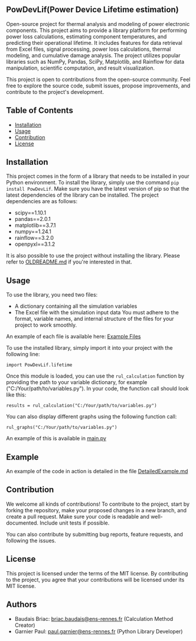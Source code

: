 ## PowDevLif(Power Device Lifetime estimation)

Open-source project for thermal analysis and modeling of power electronic components. This project aims to provide a library platform for performing power loss calculations, estimating component temperatures, and predicting their operational lifetime. It includes features for data retrieval from Excel files, signal processing, power loss calculations, thermal modeling, and cumulative damage analysis. The project utilizes popular libraries such as NumPy, Pandas, SciPy, Matplotlib, and Rainflow for data manipulation, scientific computation, and result visualization.

This project is open to contributions from the open-source community. Feel free to explore the source code, submit issues, propose improvements, and contribute to the project's development.

## Table of Contents
- [Installation](#installation)
- [Usage](#usage)
- [Contribution](#contribution)
- [License](#license)

## Installation
This project comes in the form of a library that needs to be installed in your Python environment. To install the library, simply use the command `pip install PowDevLif`. Make sure you have the latest version of pip so that the latest dependencies of the library can be installed. The project dependencies are as follows:

- scipy==1.10.1
- pandas==2.0.1
- matplotlib==3.7.1
- numpy==1.24.1
- rainflow==3.2.0
- openpyxl==3.1.2

It is also possible to use the project without installing the library. Please refer to [OLDREADME.md](https://gitlab.com/PGarn/LifeTime_IGBT_Calculation/-/blob/main/OLDREADME.md) if you're interested in that.

## Usage
To use the library, you need two files:
- A dictionary containing all the simulation variables
- The Excel file with the simulation input data
You must adhere to the format, variable names, and internal structure of the files for your project to work smoothly.

An example of each file is available here: [Example Files](https://gitlab.com/PGarn/LifeTime_IGBT_Calculation/-/tree/main/example)

To use the installed library, simply import it into your project with the following line:

`import PowDevLif.lifetime`

Once this module is loaded, you can use the `rul_calculation` function by providing the path to your variable dictionary, for example ("C:/Your/path/to/variables.py"). In your code, the function call should look like this:

`results = rul_calculation("C:/Your/path/to/variables.py")`

You can also display different graphs using the following function call:

`rul_graphs("C:/Your/path/to/variables.py")`

An example of this is available in [main.py]()

## Example
An example of the code in action is detailed in the file [DetailedExample.md](https://gitlab.com/PGarn/LifeTime_IGBT_Calculation/-/blob/main/details/DetailedExample.md)

## Contribution
We welcome all kinds of contributions! To contribute to the project, start by forking the repository, make your proposed changes in a new branch, and create a pull request. Make sure your code is readable and well-documented. Include unit tests if possible.

You can also contribute by submitting bug reports, feature requests, and following the issues.

## License
This project is licensed under the terms of the MIT license. By contributing to the project, you agree that your contributions will be licensed under its MIT license.

## Authors

- Baudais Briac: briac.baudais@ens-rennes.fr (Calculation Method Creator)
- Garnier Paul: paul.garnier@ens-rennes.fr (Python Library Developer)
